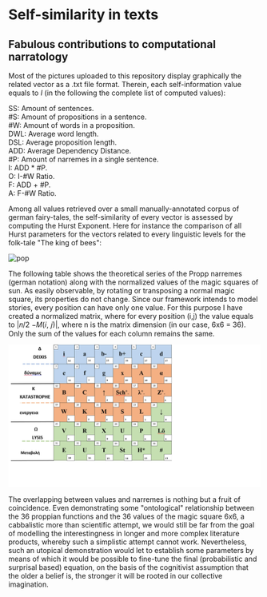 # Self-similarity in texts
## Fabulous contributions to computational narratology

Most of the pictures uploaded to this repository display graphically the related vector as a .txt file format.
Therein, each self-information value equals to _I_ (in the following the complete list of computed values):

SS: Amount of sentences.  
#S: Amount of propositions in a sentence.  
#W: Amount of words in a proposition.  
DWL: Average word length.  
DSL: Average proposition length.  
ADD: Average Dependency Distance.  
#P: Amount of narremes in a single sentence.  
I: ADD * #P.  
O: I-#W Ratio.  
F: ADD + #P.  
A: F-#W Ratio.  


Among all values retrieved over a small manually-annotated corpus of german fairy-tales, the self-similarity of 
every vector is assessed by computing the Hurst Exponent.
Here for instance the comparison of all Hurst parameters for the vectors related to every linguistic levels for the folk-tale 
"The king of bees":

![pop](https://github.com/Glottocrisio/GrimmHurst/blob/main/bienek%C3%B6niginhurst.png)

The following table shows the theoretical series of the Propp narremes (german notation) along with the normalized values of the magic squares of sun.
As easily observable, by rotating or transposing a normal magic square, its properties do not change. Since our framework intends to model stories, every position can have only one value. For this purpose I have created a normalized matrix, where for every position (i,j) the value equals to |𝑛/2 −𝑀(𝑖, 𝑗)|, where n is the matrix dimension (in our case, 6x6 = 36). Only the sum of the values for each column remains the same.

![pop](https://github.com/Glottocrisio/GrimmHurst/blob/main/proppfunadjustedvalues.png)

The overlapping between values and narremes is nothing but a fruit of coincidence. Even demonstrating some "ontological" relationship between the 36 proppian functions and the 36 values of the magic square 6x6, a cabbalistic more than scientific attempt, we would still be far from the goal of modelling the interestingness in longer and more complex literature products, whereby such a simplistic attempt cannot work. 
Nevertheless, such an utopical demonstration would let to establish some parameters by means of which it would be possible to fine-tune the final (probabilistic and surprisal based) equation, on the basis of the cognitivist assumption that the older a belief is, the stronger it will be rooted in our collective imagination.
